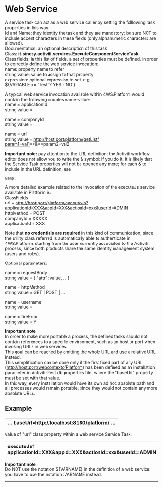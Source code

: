 # Web Service

A service task can act as a web service caller by setting the folllowing task properties in this way:  
Id and Name: they identity the task and they are mandatory; be sure NOT to include accent characters in these fields \(only alphanumeric characters are allowed\).  
Documentation: an optional description of this task  
Class:  **it.sinesy.activiti.services.ExecuteComponentServiceTask**  
Class fields: in this list of fields, a set of properties must be defined, in order to correctly define the web service invocation:  
name: property name to refer  
string value: value to assign to that property  
expression: optional expression to set, e.g.  
 ${VARIABLE == ’Test’ ? YES : ’NO’}

A typical web service invocation available within 4WS.Platform would contain the following couples name-value:  
name = applicationId  
string value =

name = companyId  
string value =

name = url  
string value = [http://host:port/platform/getList?param1=val1](http://host:port/platform/getList?param1=val1)**&**param2=val2

**Important note:** pay attention to the URL definition: the Activiti workflow editor does not allow you to write the & symbol: if you do it, it is likely that the Service Task properties will not be opened any more; for each & to include in the URL definition, use

```
&amp;
```

A more detailed example related to the invocation of the executeJs service available in Platform is:  
ClassFields  
url = [http://host:port/platform/executeJs?applicationId=XXX&appId=XXX&actionId=xxx&userId=ADMIN](http://host:port/platform/executeJs?applicationId=XXX&amp;appId=XXX&amp;actionId=xxx&amp;userId=ADMIN)  
httpMethod = POST  
companyId = XXXXX  
applicationId = XXX

Note that  **no credentials are required**  in this kind of communication, since the utility class referred is automatically able to authenticate in 4WS.Platform, starting from the user currently associated to the Activiti process, since both products share the same identity management system \(users and roles\).

Optional parameters:

name = requestBody  
string value = { "attr": value, … }

name = httpMethod  
string value = GET \| POST \| …

name = username  
string value =

name = fireError  
string value = Y

**Important note**  
In order to make more portable a process, the defined tasks should not contain references to a specific environment, such as an host or port when invoking URLs in web services.  
This goal can be reached by omitting the whole URL and use a relative URL instead.  
This semplification can be done only if the first fixed part of any URL \([http://host:port/webcontextofPlatform](http://host:port/webcontextofPlatform)\)  has been defined as an installation parameter in Activiti-Rest db.properties file, where the "baseUrl" property must be set with that value.  
In this way, every installation would have its own ad hoc absolute path and all processes would remain portable, since they would not contain any more absolute URLs.

## Example

| … baseUrl=[http://localhost:8180/platform/](http://localhost:8180/platform/) … |
| :--- |


value of "url" class property within a web service Service Task:

| executeJs?applicationId=XXX&appId=XXX&actionId=xxx&userId=:ADMIN |
| :--- |


**Important note**  
Do NOT use the notation ${VARNAME} in the definition of a web service: you have to use the notation :VARNAME instead.

---



